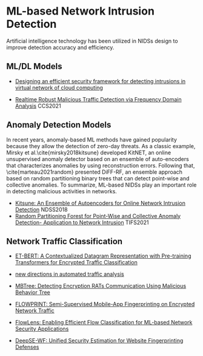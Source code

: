 # ML-based Network Intrusion Detection 
Artificial intelligence technology has been utilized in NIDSs design to improve detection accuracy and efficiency.

## ML/DL Models
- [Designing an efficient security framework for detecting intrusions in virtual network of cloud computing]()

- [Realtime Robust Malicious Traffic Detection via Frequency Domain Analysis]() CCS2021

## Anomaly Detection Models
In recent years, anomaly-based ML methods have gained popularity because they allow the detection of zero-day threats.
As a classic example, Mirsky et al.\cite{mirsky2018kitsune} developed KitNET, an online unsupervised anomaly detector based on an ensemble of auto-encoders that characterizes anomalies by using reconstruction errors.
Following that, \cite{marteau2021random} presented DiFF-RF, an ensemble approach based on random partitioning binary trees that can detect point-wise and collective anomalies.
To summarize, ML-based NIDSs play an important role in detecting malicious activities in networks.
- [Kitsune: An Ensemble of Autoencoders for Online Network Intrusion Detection]() NDSS2018
- [Random Partitioning Forest for Point-Wise and Collective Anomaly Detection- Application to Network Intrusion]() TIFS2021

## Network Traffic Classification

- [ET-BERT: A Contextualized Datagram Representation with Pre-training Transformers for Encrypted Traffic Classification]()

- [new directions in automated traffic analysis]()

- [MBTree: Detecting Encryption RATs Communication Using Malicious Behavior Tree]()

- [FLOWPRINT: Semi-Supervised Mobile-App Fingerprinting on Encrypted Network Traffic]()

- [FlowLens: Enabling Efficient Flow Classification for ML-based Network Security Applications]()

- [DeepSE-WF: Unified Security Estimation for Website Fingerprinting Defenses]()
